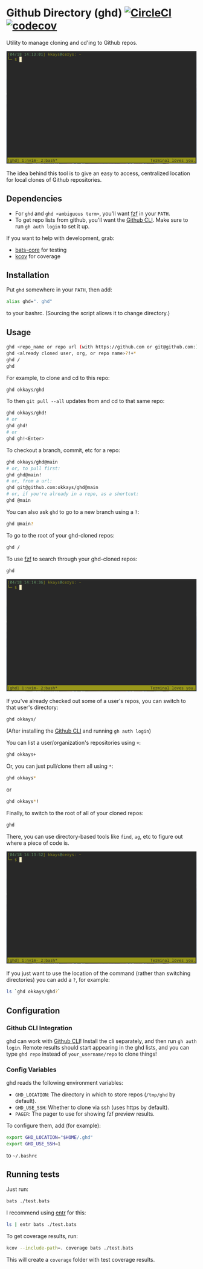# Github Directory (ghd) [![CircleCI](https://circleci.com/gh/okkays/ghd.svg?style=shield)](https://circleci.com/gh/okkays/ghd) [![codecov](https://codecov.io/gh/okkays/ghd/branch/master/graph/badge.svg)](https://codecov.io/gh/okkays/ghd)

Utility to manage cloning and cd'ing to Github repos.

![Animated example of ghding a couple disparate repos](ghd.gif)

The idea behind this tool is to give an easy to access, centralized location for local clones of Github repositories.

## Dependencies

- For `ghd` and `ghd <ambiguous term>`, you'll want [fzf](https://github.com/junegunn/fzf) in your `PATH`.
- To get repo lists from github, you'll want the [Github CLI](https://github.com/cli/cli).  Make sure to run `gh auth login` to set it up.

If you want to help with development, grab:

- [bats-core](https://github.com/bats-core/bats-core#installation) for testing
- [kcov](http://simonkagstrom.github.io/kcov/index.html) for coverage

## Installation

Put `ghd` somewhere in your `PATH`, then add:

```bash
alias ghd=". ghd"
```

to your bashrc. (Sourcing the script allows it to change directory.)

## Usage

```bash
ghd <repo_name or repo url (with https://github.com or git@github.com:)>
ghd <already cloned user, org, or repo name>?!+*
ghd /
ghd
```

For example, to clone and cd to this repo:

```bash
ghd okkays/ghd
```

To then `git pull --all` updates from and cd to that same repo:

```bash
ghd okkays/ghd!
# or
ghd ghd!
# or
ghd gh!<Enter>
```

To checkout a branch, commit, etc for a repo:

```bash
ghd okkays/ghd@main
# or, to pull first:
ghd ghd@main!
# or, from a url:
ghd git@github.com:okkays/ghd@main
# or, if you're already in a repo, as a shortcut:
ghd @main
```

You can also ask `ghd` to go to a new branch using a `?`:

```bash
ghd @main?
```

To go to the root of your ghd-cloned repos:

```bash
ghd /
```

To use [fzf](https://github.com/junegunn/fzf) to search through your ghd-cloned repos:

```bash
ghd
```

![Animated example of using ghd results in a fzf list](ghd_fzf.gif)

If you've already checked out some of a user's repos, you can switch to that user's directory:

```bash
ghd okkays/
```

(After installing the [Github CLI](https://github.com/cli/cli) and running `gh auth login`)

You can list a user/organization's repositories using `+`:

```bash
ghd okkays+
```

Or, you can just pull/clone them all using `*`:

```bash
ghd okkays*
```

or

```bash
ghd okkays*!
```

Finally, to switch to the root of all of your cloned repos:

```bash
ghd
```

There, you can use directory-based tools like `find`, `ag`, etc to figure out where a piece of code is.

![Animated example of using ag with ghd](ghd_ag.gif)

If you just want to use the location of the command (rather than switching directories) you can add a `?`, for example:

```bash
ls `ghd okkays/ghd?`
```

## Configuration

### Github CLI Integration

ghd can work with [Github CLI](https://github.com/cli/cli)!  Install the cli separately, and then run `gh auth login`.  Remote results should start appearing in the ghd lists, and you can type `ghd repo` instead of `your_username/repo` to clone things!

### Config Variables

ghd reads the following environment variables:

- `GHD_LOCATION`: The directory in which to store repos (`/tmp/ghd` by default).
- `GHD_USE_SSH`: Whether to clone via ssh (uses https by default).
- `PAGER`: The pager to use for showing fzf preview results.

To configure them, add (for example):

```bash
export GHD_LOCATION="$HOME/.ghd"
export GHD_USE_SSH=1
```

to `~/.bashrc`

## Running tests

Just run:

```bash
bats ./test.bats
```

I recommend using [entr](http://eradman.com/entrproject/) for this:

```bash
ls | entr bats ./test.bats
```

To get coverage results, run:

```bash
kcov --include-path=. coverage bats ./test.bats
```

This will create a `coverage` folder with test coverage results.
